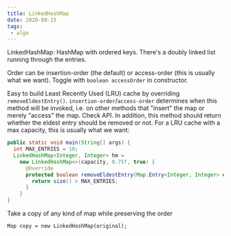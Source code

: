 ```yaml
---
title: LinkedHashMap
date: 2020-09-15
tags:
 - algo
---
```

LinkedHashMap: HashMap with ordered keys.
There's a doubly linked list running through the entries.

Order can be insertion-order (the default) or access-order (this is usually what we want). 
Toggle with `boolean accessOrder` in constructor.

Easy to build Least Recently Used (LRU) cache by overriding `removeEldestEntry()`.
`insertion-order`/`access-order` determines when this method will be invoked, i.e. on other
methods that "insert" the map or merely "access" the map. Check API. In addition, this method
should return whether the eldest entry should be removed or not. For a LRU cache with a max
capacity, this is usually what we want:
```java
public static void main(String[] args) {
  int MAX_ENTRIES = 10;
  LinkedHashMap<Integer, Integer> hm =
    new LinkedHashMap<>(capacity, 0.75f, true) {
      @Override
      protected boolean removeEldestEntry(Map.Entry<Integer, Integer> entry) {
        return size() > MAX_ENTRIES;
      }
    }
}

```

Take a copy of any kind of map while preserving the order
```
Map copy = new LinkedHashMap(original);
```
